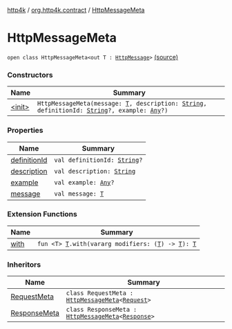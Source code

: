 [http4k](../../index.md) / [org.http4k.contract](../index.md) / [HttpMessageMeta](./index.md)

# HttpMessageMeta

`open class HttpMessageMeta<out T : `[`HttpMessage`](../../org.http4k.core/-http-message/index.md)`>` [(source)](https://github.com/http4k/http4k/blob/master/http4k-contract/src/main/kotlin/org/http4k/contract/routeMeta.kt#L18)

### Constructors

| Name | Summary |
|---|---|
| [&lt;init&gt;](-init-.md) | `HttpMessageMeta(message: `[`T`](index.md#T)`, description: `[`String`](https://kotlinlang.org/api/latest/jvm/stdlib/kotlin/-string/index.html)`, definitionId: `[`String`](https://kotlinlang.org/api/latest/jvm/stdlib/kotlin/-string/index.html)`?, example: `[`Any`](https://kotlinlang.org/api/latest/jvm/stdlib/kotlin/-any/index.html)`?)` |

### Properties

| Name | Summary |
|---|---|
| [definitionId](definition-id.md) | `val definitionId: `[`String`](https://kotlinlang.org/api/latest/jvm/stdlib/kotlin/-string/index.html)`?` |
| [description](description.md) | `val description: `[`String`](https://kotlinlang.org/api/latest/jvm/stdlib/kotlin/-string/index.html) |
| [example](example.md) | `val example: `[`Any`](https://kotlinlang.org/api/latest/jvm/stdlib/kotlin/-any/index.html)`?` |
| [message](message.md) | `val message: `[`T`](index.md#T) |

### Extension Functions

| Name | Summary |
|---|---|
| [with](../../org.http4k.core/with.md) | `fun <T> `[`T`](../../org.http4k.core/with.md#T)`.with(vararg modifiers: (`[`T`](../../org.http4k.core/with.md#T)`) -> `[`T`](../../org.http4k.core/with.md#T)`): `[`T`](../../org.http4k.core/with.md#T) |

### Inheritors

| Name | Summary |
|---|---|
| [RequestMeta](../-request-meta/index.md) | `class RequestMeta : `[`HttpMessageMeta`](./index.md)`<`[`Request`](../../org.http4k.core/-request/index.md)`>` |
| [ResponseMeta](../-response-meta/index.md) | `class ResponseMeta : `[`HttpMessageMeta`](./index.md)`<`[`Response`](../../org.http4k.core/-response/index.md)`>` |
